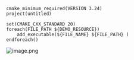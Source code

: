 ```CMakeLists
cmake_minimum_required(VERSION 3.24)  
project(untitled)  
  
set(CMAKE_CXX_STANDARD 20)  
foreach(FILE_PATH ${DEMO_RESOURCE})  
    add_executable(${FILE_NAME} ${FILE_PATH} )  
endforeach()
```
![image.png](https://yaaame-1317851743.cos.ap-beijing.myqcloud.com/undefinedPasted%20image%2020230131160833.png)
